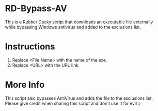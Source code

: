 # RD-Bypass-AV
This is a Rubber Ducky script that downloads an executable file externally while bypassing Windows antivirus and added to the exclusions list.



# Instructions 
1. Replace <File Name<File Name>> with the name of the exe.
2. Replace <URL<URl>> with the URL link. 

# More Info
This script also bypasses AntiVirus and adds the file to the exclusions list. Please give credit when sharing this script and don't use it for evil :)

